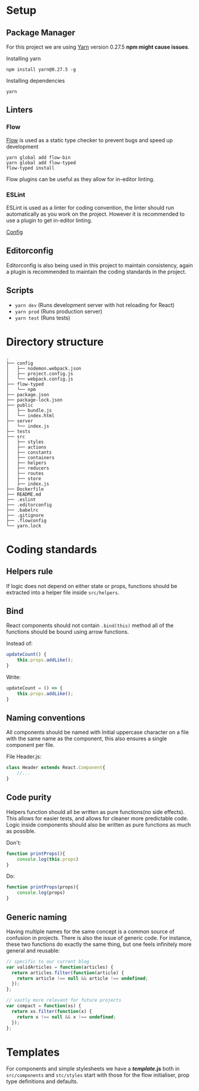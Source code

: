 # Setup

## Package Manager

For this project we are using [Yarn](https://yarnpkg.com/en/) version 0.27.5 **npm might cause issues**.

Installing yarn
```
npm install yarn@0.27.5 -g
```

Installing dependencies
```
yarn 
```

## Linters

### Flow

[Flow](https://flow.org/) is used as a static type checker to prevent bugs and speed up development

```
yarn global add flow-bin
yarn global add flow-typed
flow-typed install
```

Flow plugins can be useful as they allow for in-editor linting.

### ESLint

ESLint is used as a linter for coding convention, the linter should run automatically as you work on the project. However it is recommended to use a plugin to get in-editor linting.

[Config](https://github.com/airbnb/javascript)



## Editorconfig

Editorconfig is also being used in this project to maintain consistency, again a plugin is recommended to maintain the coding standards in the project.


## Scripts

- `yarn dev`  (Runs development server with hot reloading for React)
- `yarn prod` (Runs production server)
- `yarn test` (Runs tests)

# Directory structure

```
.
├── config
│   ├── nodemon.webpack.json
│   ├── project.config.js
│   └── webpack.config.js
├── flow-typed
│   └── npm
├── package.json
├── package-lock.json
├── public
│   ├── bundle.js
│   └── index.html
├── server
│   └── index.js
├── tests
├── src
│   ├── styles
│   ├── actions
│   ├── constants
│   ├── containers
│   ├── helpers
│   ├── reducers
│   ├── routes
│   ├── store
│   ├── index.js
├── Dockerfile
├── README.md
├── .eslint
├── .editorconfig
├── .babelrc
├── .gitignore
├── .flowconfig
└── yarn.lock
```

# Coding standards

## Helpers rule
If logic does not depend on either state or props, functions should be extracted into a helper file inside `src/helpers`.

## Bind
React components should not contain `.bind(this)` method all of the functions should be bound using arrow functions. 

Instead of: 

```javascript
updateCount() {
    this.props.addLike();
}
```

Write:

```javascript
updateCount = () => {
    this.props.addLike();
}
```

## Naming conventions
All components should be named with Initial uppercase character on a file with the same name as the component, this also ensures a single component per file.

File Header.js:

```javascript
class Header extends React.Component{
    //...
}
```

## Code purity

Helpers function should all be written as pure functions(no side effects). This allows for easier tests, and allows for cleaner more predictable code. Logic inside components should also be written as pure functions as much as possible.

Don't:

```javascript
function printProps(){
    console.log(this.props)
}
```

Do:
```javascript
function printProps(props){
    console.log(props)
}
```

## Generic naming

Having multiple names for the same concept is a common source of confusion in projects. There is also the issue of generic code. For instance, these two functions do exactly the same thing, but one feels infinitely more general and reusable:

```javascript
// specific to our current blog
var validArticles = function(articles) {
  return articles.filter(function(article) {
    return article !== null && article !== undefined;
  });
};

// vastly more relevant for future projects
var compact = function(xs) {
  return xs.filter(function(x) {
    return x !== null && x !== undefined;
  });
};
```


# Templates
For components and simple stylesheets we have a **_template_.js** both in `src/components` and `stc/styles` start with those for the flow initialiser, prop type definitions and defaults.
